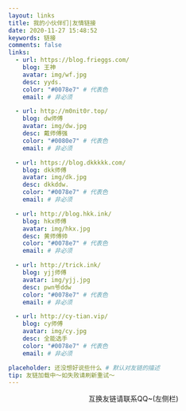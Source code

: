 ```yaml
---
layout: links
title: 我的小伙伴们|友情链接
date: 2020-11-27 15:48:52
keywords: 链接
comments: false
links:
  - url: https://blog.frieggs.com/
    blog: 王神
    avatar: img/wf.jpg
    desc: yyds.
    color: "#0078e7" # 代表色
    email: # 非必须

  - url: http://m0nit0r.top/
    blog: dw师傅
    avatar: img/dw.jpg
    desc: 戴师傅强
    color: "#0080e7" # 代表色
    email: # 非必须

  - url: https://blog.dkkkkk.com/
    blog: dkk师傅
    avatar: img/dk.jpg
    desc: dkkddw.
    color: "#0078e7" # 代表色
    email: # 非必须

  - url: http://blog.hkk.ink/
    blog: hkx师傅
    avatar: img/hkx.jpg
    desc: 黄师傅帅
    color: "#0078e7" # 代表色
    email: # 非必须

  - url: http://trick.ink/
    blog: yjj师傅
    avatar: img/yjj.jpg
    desc: pwn爷ddw
    color: "#0078e7" # 代表色
    email: # 非必须

  - url: http://cy-tian.vip/
    blog: cy师傅
    avatar: img/cy.jpg
    desc: 全能选手
    color: "#0078e7" # 代表色
    email: # 非必须

placeholder: 还没想好说些什么 # 默认对友链的描述
tip: 友链加载中～如失败请刷新重试～
---
```


<p align="center">互换友链请联系QQ~(左侧栏)</p>
